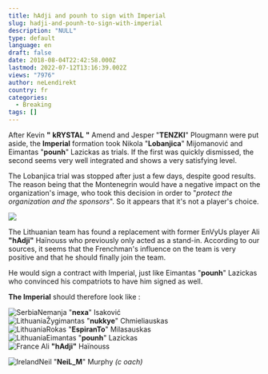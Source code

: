 ```yaml
---
title: hAdji and pounh to sign with Imperial
slug: hadji-and-pounh-to-sign-with-imperial
description: "NULL"
type: default
language: en
draft: false
date: 2018-08-04T22:42:58.000Z
lastmod: 2022-07-12T13:16:39.002Z
views: "7976"
author: neLendirekt
country: fr
categories:
  - Breaking
tags: []
---
```

After Kevin **"** **kRYSTAL** **"** Amend and Jesper "**TENZKI**" Plougmann were put aside, the **Imperial** formation took Nikola "**Lobanjica**" Mijomanović and Eimantas "**pounh**" Lazickas as trials. If the first was quickly dismissed, the second seems very well integrated and shows a very satisfying level.

The Lobanjica trial was stopped after just a few days, despite good results. The reason being that the Montenegrin would have a negative impact on the organization's image, who took this decision in order to "_protect the organization and the sponsors_". So it appears that it's not a player's choice.

![](//picture/5a358f2983eb8/pic.jpg)

The Lithuanian team has found a replacement with former EnVyUs player Ali **"hAdji"** Haïnouss who previously only acted as a stand-in. According to our sources, it seems that the Frenchman's influence on the team is very positive and that he should finally join the team.

He would sign a contract with Imperial, just like Eimantas "**pounh**" Lazickas who convinced his compatriots to have him signed as well.

**The Imperial** should therefore look like :

![Serbia](/images/countries/rs.svg)⁠Nemanja "**nexa**" Isaković  
![Lithuania](/images/countries/lt.svg)⁠Žygimantas "**nukkye**" Chmieliauskas  
![Lithuania](/images/countries/lt.svg)⁠Rokas "**EspiranTo**" Milasauskas  
![Lithuania](/images/countries/lt.svg)⁠Eimantas "**pounh**" Lazickas  
![France](/images/countries/fr.svg)⁠ ⁠Ali **"hAdji"** Haïnouss  
  
![Ireland](/images/countries/ie.svg)⁠Neil "**NeiL\_M**" Murphy _(c_ _oach)_
